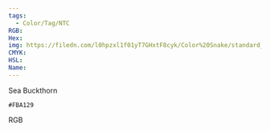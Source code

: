 ```yaml
---
tags:
  - Color/Tag/NTC
RGB:
Hex:
img: https://filedn.com/l0hpzxl1f01yT7GHxtF8cyk/Color%20Snake/standard_csv_to_svg/FBA129.svg
CMYK:
HSL:
Name:
---
```

Sea Buckthorn
```palette
#FBA129
```
RGB
